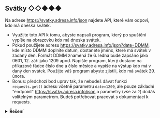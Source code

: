 ## Svátky ◇◇◆◆◆

Na adrese https://svatky.adresa.info/json najdete API, které vám odpoví, kdo má dneska svátek.

- Využijte toto API k tomu, abyste napsali program, který po spuštění vypíše na obrazovku kdo má dneska svátek.
- Pokud použijete adresu https://svatky.adresa.info/json?date=DDMM, kde místo DDMM doplníte datum, dostanete jméno,
  které má svátek v zadaný den. Formát DDMM znamená že 6. ledna bude zapsáno jako 0601, 12. září jako 1209 apod. Napište
  program, který dostane na příkazové řádce číslo dne a číslo měsíce a vypíše na výstup kdo má v daný den svátek.
  Použijte váš program abyste zjistili, kdo má svátek 29. února.
- Bonus: předchozí bod uprav tak, že nebudeš dávat funkci `requests.get()` adresu včetně parametru `date=1209`, ale pouze
  základní "endpoint" https://svatky.adresa.info/json a parametry (vše za `?`) dodáš volitelným parametrem. Budeš
  potřebovat pracovat s dokumentací k requests.

<details>
<summary><b>Řešení</b></summary>


V případně nedostupnosti API kod skončí chybou "TimeoutError".

```python
import requests

resp = requests.get('https://svatky.adresa.info/json', timeout=3)
data = resp.json()
print(f'dnes ma svatek {data[0]["name"]}')

datum = input('Zadej datum [DDMM]: ')
#
resp = requests.get(f'https://svatky.adresa.info/json?date={datum}', timeout=3)
data = resp.json()
print(f'dnes ma svatek {data[0]["name"]}')

# pomoci params
resp = requests.get(f'https://svatky.adresa.info/json', params={'date': datum}, timeout=3)
data = resp.json()
print(f'dnes ma svatek {data[0]["name"]}')
```

</details>
